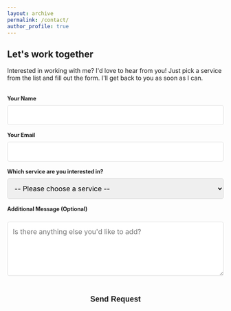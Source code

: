 ```yaml
---
layout: archive
permalink: /contact/
author_profile: true
---
```


<style>
  .pageclip-form {
    max-width: 650px;
    margin: 2rem auto;
  }
  .pageclip-form label {
    display: block;
    margin-top: 1rem;
    font-weight: bold;
    font-size: 0.9em;
  }
  .pageclip-form input,
  .pageclip-form select,
  .pageclip-form textarea {
    width: 100%;
    padding: 0.75rem;
    margin-top: 0.5rem;
    border: 1px solid #ddd;
    border-radius: 5px;
    box-sizing: border-box; /* Ensures padding doesn't affect width */
    font-family: inherit;
    font-size: 1rem;
  }
  .pageclip-form .service-fields {
    border-left: 3px solid var(--global-link-color);
    padding-left: 1.5rem;
    margin-top: 1.5rem;
    border-radius: 3px;
  }
  .pageclip-form__submit {
    display: block;
    width: 100%;
    padding: 0.75rem;
    margin-top: 2rem;
    background-color: var(--global-button-background);
    color: var(--global-button-text);
    border: none;
    border-radius: 5px;
    font-size: 1.1rem;
    font-weight: bold;
    cursor: pointer;
    transition: background-color 0.2s;
  }
  .pageclip-form__submit:hover {
    background-color: var(--global-button-background-hover);
    color: var(--global-button-text-hover);
  }
</style>

## Let's work together

Interested in working with me? I'd love to hear from you! Just pick a service from the list and fill out the form. I'll get back to you as soon as I can.

<!-- This form will post to the URL specified in your _config.yml file. Make sure you have set 'pageclip_form_url' in that file. -->

<form action="{{ site.pageclip_form_url }}" class="pageclip-form" method="post">
  <!-- Common Fields -->
  <label for="name">Your Name</label>
  <input type="text" id="name" name="name" required>

  <label for="email">Your Email</label>
  <input type="email" id="email" name="email" required>

  <!-- Service Selection Dropdown -->
  <label for="service">Which service are you interested in?</label>
  <select id="service" name="service" required>
    <option value="" disabled selected>-- Please choose a service --</option>
    <option value="translation">Translation (En-Ar)</option>
    <option value="resume">Resume Writing Services</option>
    <option value="proposal">Academic Research Proposal</option>
  </select>

  <!-- Service-Specific Fields (hidden by default) -->
  <!-- Translation Fields -->
  <div id="translationFields" class="service-fields" style="display: none;">
    <h4>Translation Details</h4>
    <label for="sourceLang">Source Language</label>
    <input type="text" id="sourceLang" name="sourceLanguage" placeholder="e.g., English">
    <label for="targetLang">Target Language</label>
    <input type="text" id="targetLang" name="targetLanguage" placeholder="e.g., Arabic">
    <label for="wordCount">Estimated Word Count (Optional)</label>
    <input type="number" id="wordCount" name="wordCount" placeholder="e.g., 1500">
  </div>

  <!-- Resume Writing Fields -->
  <div id="resumeFields" class="service-fields" style="display: none;">
    <h4>Resume Details</h4>
    <label for="currentRole">Your Current Role/Industry</label>
    <input type="text" id="currentRole" name="currentRole" placeholder="e.g., Software Engineer">
    
  </div>

  <!-- Academic Proposal Fields -->
  <div id="proposalFields" class="service-fields" style="display: none;">
    <h4>Proposal Details</h4>
    <label for="researchField">Field of Research</label>
    <input type="text" id="researchField" name="researchField" placeholder="e.g., Marine Engineering">
    <label for="projectSummary">Brief Project Summary</label>
    <textarea id="projectSummary" name="projectSummary" rows="4" placeholder="Describe the main goals and scope of your research..."></textarea>
  </div>

  <!-- Common Message Field -->
  <label for="message">Additional Message (Optional)</label>
  <textarea id="message" name="message" rows="5" placeholder="Is there anything else you'd like to add?"></textarea>

  <button type="submit" class="pageclip-form__submit">
    <span>Send Request</span>
  </button>
</form>

<script>
  // Wait for the page to be fully loaded before running the script
  document.addEventListener('DOMContentLoaded', function() {
    const serviceSelect = document.getElementById('service');
    // Guard against cases where the element might not be on the page
    if (!serviceSelect) return;
    const allServiceFields = document.querySelectorAll('.service-fields');

    serviceSelect.addEventListener('change', function() {
      // First, hide all specific field containers
      allServiceFields.forEach(function(field) {
        field.style.display = 'none';
      });

      // Get the selected value from the dropdown
      const selectedService = this.value;

      // If a service is selected, find and show the corresponding fields
      if (selectedService) {
        const fieldsToShow = document.getElementById(selectedService + 'Fields');
        if (fieldsToShow) {
          fieldsToShow.style.display = 'block';
        }
      }
    });
  });
</script>